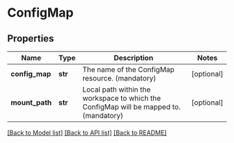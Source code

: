 # ConfigMap

## Properties
Name | Type | Description | Notes
------------ | ------------- | ------------- | -------------
**config_map** | **str** | The name of the ConfigMap resource. (mandatory) | [optional] 
**mount_path** | **str** | Local path within the workspace to which the ConfigMap will be mapped to. (mandatory) | [optional] 

[[Back to Model list]](../README.md#documentation-for-models) [[Back to API list]](../README.md#documentation-for-api-endpoints) [[Back to README]](../README.md)

